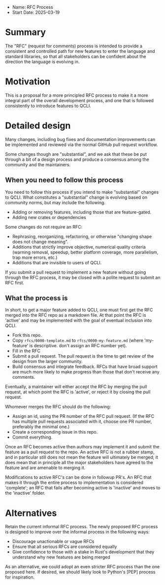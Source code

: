 - Name: RFC Process
- Start Date: 2025-03-19

# Summary

The "RFC" (request for comments) process is intended to provide a
consistent and controlled path for new features to enter the language
and standard libraries, so that all stakeholders can be confident about
the direction the language is evolving in.

# Motivation

This is a proposal for a more principled RFC process to make it
a more integral part of the overall development process, and one that is
followed consistently to introduce features to QCLI.

# Detailed design

Many changes, including bug fixes and documentation improvements can be
implemented and reviewed via the normal GitHub pull request workflow.

Some changes though are "substantial", and we ask that these be put
through a bit of a design process and produce a consensus among the
community and the maintainers.

## When you need to follow this process

You need to follow this process if you intend to make "substantial"
changes to QCLI. What constitutes a "substantial"
change is evolving based on community norms, but may include the following.

- Adding or removing features, including those that are feature-gated.
- Adding new crates or dependencies

Some changes do not require an RFC:

- Rephrasing, reorganizing, refactoring, or otherwise "changing shape
  does not change meaning".
- Additions that strictly improve objective, numerical quality
  criteria (warning removal, speedup, better platform coverage, more
  parallelism, trap more errors, etc.)
- Additions that are invisible to users of QCLI.

If you submit a pull request to implement a new feature without going
through the RFC process, it may be closed with a polite request to
submit an RFC first.

## What the process is

In short, to get a major feature added to QCLI, one must first get the
RFC merged into the RFC repo as a markdown file. At that point the RFC
is 'active' and may be implemented with the goal of eventual inclusion
into QCLI.

- Fork this repo.
- Copy `rfcs/0000-template.md` to `rfcs/0000-my-feature.md` (where
  'my-feature' is descriptive. don't assign an RFC number yet).
- Fill in the RFC
- Submit a pull request. The pull request is the time to get review of
  the design from the larger community.
- Build consensus and integrate feedback. RFCs that have broad support
  are much more likely to make progress than those that don't receive any
  comments.

Eventually, a maintainer will either accept the RFC by
merging the pull request, at which point the RFC is 'active', or
reject it by closing the pull request.

Whomever merges the RFC should do the following:

- Assign an id, using the PR number of the RFC pull request. (If the RFC
  has multiple pull requests associated with it, choose one PR number,
  preferably the minimal one.)
- Create a corresponding issue in this repo.
- Commit everything.

Once an RFC becomes active then authors may implement it and submit the
feature as a pull request to the repo. An active RFC is not a rubber
stamp, and in particular still does not mean the feature will ultimately
be merged; it does mean that in principle all the major stakeholders
have agreed to the feature and are amenable to merging it.

Modifications to active RFC's can be done in followup PR's. An RFC that
makes it through the entire process to implementation is considered
'complete'; an RFC that fails
after becoming active is 'inactive' and moves to the 'inactive' folder.

# Alternatives

Retain the current informal RFC process. The newly proposed RFC process is
designed to improve over the informal process in the following ways:

- Discourage unactionable or vague RFCs
- Ensure that all serious RFCs are considered equally
- Give confidence to those with a stake in Rust's development that they
  understand why new features are being merged

As an alternative, we could adopt an even stricter RFC process than the one proposed here. If desired, we should likely look to Python's [PEP] process for inspiration.
